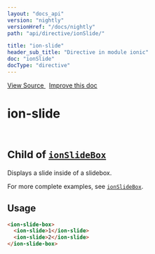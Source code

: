```yaml
---
layout: "docs_api"
version: "nightly"
versionHref: "/docs/nightly"
path: "api/directive/ionSlide/"

title: "ion-slide"
header_sub_title: "Directive in module ionic"
doc: "ionSlide"
docType: "directive"
---
```


<div class="improve-docs">
  <a href='http://github.com/driftyco/ionic/tree/master/js/angular/directive/slide.js#L1'>
    View Source
  </a>
  &nbsp;
  <a href='http://github.com/driftyco/ionic/edit/master/js/angular/directive/slide.js#L1'>
    Improve this doc
  </a>
</div>




<h1 class="api-title">

  ion-slide


<br />
<small>
  Child of <a href="/docs/nightly/api/directive/ionSlideBox/"><code>ionSlideBox</code></a>
</small>


</h1>





Displays a slide inside of a slidebox.

For more complete examples, see <a href="/docs/nightly/api/directive/ionSlideBox/"><code>ionSlideBox</code></a>.








  
<h2 id="usage">Usage</h2>
  
```html
<ion-slide-box>
  <ion-slide>1</ion-slide>
  <ion-slide>2</ion-slide>
</ion-slide-box>
```
  
  

  





